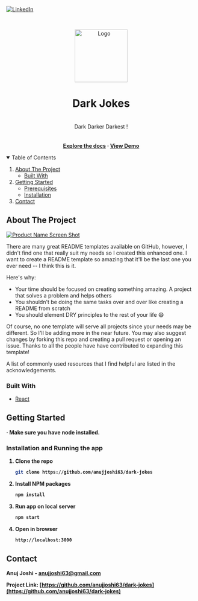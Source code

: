 [![LinkedIn][linkedin-shield]][linkedin-url]

<!-- PROJECT LOGO -->
<br />
<p align="center">
  <a href="https://github.com/anujjoshi63/dark-jokes">
    <img src="https://learning.techfryday.com/anuj/dark.png" alt="Logo" width="140" height="140">
  </a>

  <h1 align="center">Dark Jokes</h1>

  <p align="center">
  <br>
    Dark Darker Darkest !
    <br />
    <br><br>
    <strong>
    	<a href="https://github.com/anujjoshi63/dark-jokes">Explore the docs</a> ·
   		<a href="https://clone-252d1.firebaseapp.com/">View Demo</a>
    </strong>

  </p>
</p>



<!-- TABLE OF CONTENTS -->
<details open="open">
  <summary>Table of Contents</summary>
  <ol>
    <li>
      <a href="#about-the-project">About The Project</a>
      <ul>
        <li><a href="#built-with">Built With</a></li>
      </ul>
    </li>
    <li>
      <a href="#getting-started">Getting Started</a>
      <ul>
        <li><a href="#prerequisites">Prerequisites</a></li>
        <li><a href="#installation">Installation</a></li>
      </ul>
    </li>
    <li><a href="#contact">Contact</a></li>
  </ol>
</details>



<!-- ABOUT THE PROJECT -->
## About The Project

[![Product Name Screen Shot][product-screenshot]](https://example.com)

There are many great README templates available on GitHub, however, I didn't find one that really suit my needs so I created this enhanced one. I want to create a README template so amazing that it'll be the last one you ever need -- I think this is it.

Here's why:
* Your time should be focused on creating something amazing. A project that solves a problem and helps others
* You shouldn't be doing the same tasks over and over like creating a README from scratch
* You should element DRY principles to the rest of your life :smile:

Of course, no one template will serve all projects since your needs may be different. So I'll be adding more in the near future. You may also suggest changes by forking this repo and creating a pull request or opening an issue. Thanks to all the people have have contributed to expanding this template!

A list of commonly used resources that I find helpful are listed in the acknowledgements.

### Built With


* [React](https://reactjs.org)


<!-- GETTING STARTED -->
## Getting Started



<p><strong> · Make sure you have node installed.</p>

### Installation and Running the app

1. Clone the repo
   ```sh
   git clone https://github.com/anujjoshi63/dark-jokes
   ```
2. Install NPM packages
   ```sh
   npm install
   ```
3. Run app on local server
   ```sh
   npm start
   ```
4. Open in browser

   ```sh
   http://localhost:3000
	```


<!-- CONTACT -->


## Contact

Anuj Joshi - anujjoshi63@gmail.com

Project Link: [https://github.com/anujjoshi63/dark-jokes](https://github.com/anujjoshi63/dark-jokes)


<!-- MARKDOWN LINKS & IMAGES -->
<!-- https://www.markdownguide.org/basic-syntax/#reference-style-links -->
[contributors-url]: https://github.com/othneildrew/Best-README-Template/graphs/contributors
[forks-shield]: https://img.shields.io/github/forks/othneildrew/Best-README-Template.svg?style=for-the-badge
[forks-url]: https://github.com/othneildrew/Best-README-Template/network/members
[stars-shield]: https://img.shields.io/github/stars/othneildrew/Best-README-Template.svg?style=for-the-badge
[license-url]: https://github.com/othneildrew/Best-README-Template/blob/master/LICENSE.txt
[linkedin-shield]: https://img.shields.io/badge/-LinkedIn-black.svg?style=for-the-badge&logo=linkedin&colorB=555
[linkedin-url]: https://linkedin.com/in/thejoshi
[product-screenshot]: images/screenshot.png
